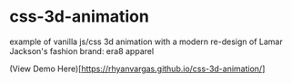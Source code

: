 # css-3d-animation
example of vanilla js/css 3d animation with a modern re-design of Lamar Jackson's fashion brand: era8 apparel

(View Demo Here)[https://rhyanvargas.github.io/css-3d-animation/]
